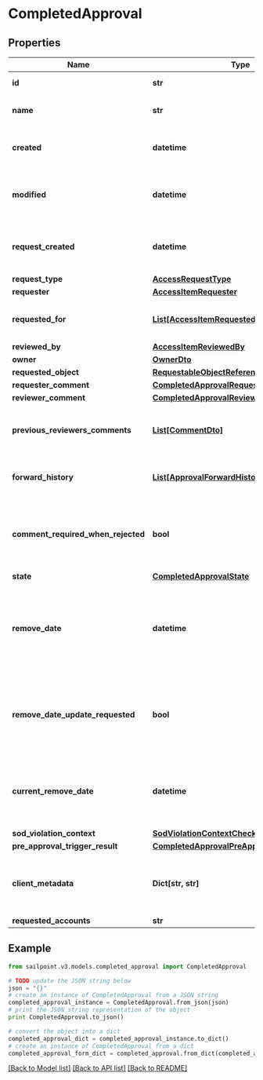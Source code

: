 # CompletedApproval


## Properties

Name | Type | Description | Notes
------------ | ------------- | ------------- | -------------
**id** | **str** | The approval id. | [optional] 
**name** | **str** | The name of the approval. | [optional] 
**created** | **datetime** | When the approval was created. | [optional] 
**modified** | **datetime** | When the approval was modified last time. | [optional] 
**request_created** | **datetime** | When the access-request was created. | [optional] 
**request_type** | [**AccessRequestType**](AccessRequestType.md) |  | [optional] 
**requester** | [**AccessItemRequester**](AccessItemRequester.md) |  | [optional] 
**requested_for** | [**List[AccessItemRequestedFor]**](AccessItemRequestedFor.md) | Identities access was requested for. | [optional] 
**reviewed_by** | [**AccessItemReviewedBy**](AccessItemReviewedBy.md) |  | [optional] 
**owner** | [**OwnerDto**](OwnerDto.md) |  | [optional] 
**requested_object** | [**RequestableObjectReference**](RequestableObjectReference.md) |  | [optional] 
**requester_comment** | [**CompletedApprovalRequesterComment**](CompletedApprovalRequesterComment.md) |  | [optional] 
**reviewer_comment** | [**CompletedApprovalReviewerComment**](CompletedApprovalReviewerComment.md) |  | [optional] 
**previous_reviewers_comments** | [**List[CommentDto]**](CommentDto.md) | The history of the previous reviewers comments. | [optional] 
**forward_history** | [**List[ApprovalForwardHistory]**](ApprovalForwardHistory.md) | The history of approval forward action. | [optional] 
**comment_required_when_rejected** | **bool** | When true the rejector has to provide comments when rejecting | [optional] [default to False]
**state** | [**CompletedApprovalState**](CompletedApprovalState.md) |  | [optional] 
**remove_date** | **datetime** | The date the role or access profile is no longer assigned to the specified identity. | [optional] 
**remove_date_update_requested** | **bool** | If true, then the request was to change the remove date or sunset date. | [optional] [default to False]
**current_remove_date** | **datetime** | The remove date or sunset date that was assigned at the time of the request. | [optional] 
**sod_violation_context** | [**SodViolationContextCheckCompleted**](SodViolationContextCheckCompleted.md) |  | [optional] 
**pre_approval_trigger_result** | [**CompletedApprovalPreApprovalTriggerResult**](CompletedApprovalPreApprovalTriggerResult.md) |  | [optional] 
**client_metadata** | **Dict[str, str]** | Arbitrary key-value pairs provided during the request. | [optional] 
**requested_accounts** | **str** |  | [optional] 

## Example

```python
from sailpoint.v3.models.completed_approval import CompletedApproval

# TODO update the JSON string below
json = "{}"
# create an instance of CompletedApproval from a JSON string
completed_approval_instance = CompletedApproval.from_json(json)
# print the JSON string representation of the object
print CompletedApproval.to_json()

# convert the object into a dict
completed_approval_dict = completed_approval_instance.to_dict()
# create an instance of CompletedApproval from a dict
completed_approval_form_dict = completed_approval.from_dict(completed_approval_dict)
```
[[Back to Model list]](../README.md#documentation-for-models) [[Back to API list]](../README.md#documentation-for-api-endpoints) [[Back to README]](../README.md)


